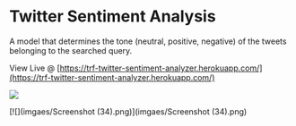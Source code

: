 # Twitter Sentiment Analysis

A model that determines the tone (neutral, positive, negative) of the tweets belonging to the searched query.

View Live @ [https://trf-twitter-sentiment-analyzer.herokuapp.com/](https://trf-twitter-sentiment-analyzer.herokuapp.com/)

[![](https://github.com/suwungtandon/Twitter-Sentiment-Analysis/blob/master/imgaes/Screenshot(33).png)](https://github.com/suwungtandon/Twitter-Sentiment-Analysis/blob/master/imgaes/Screenshot(33).png)

[![](imgaes/Screenshot (34).png)](imgaes/Screenshot (34).png)

